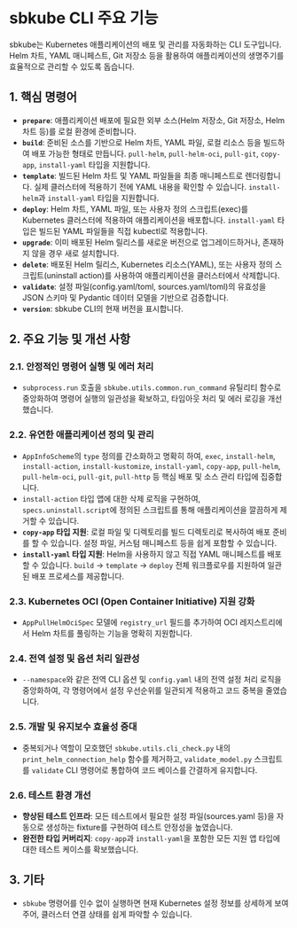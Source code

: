 # sbkube CLI 주요 기능

sbkube는 Kubernetes 애플리케이션의 배포 및 관리를 자동화하는 CLI 도구입니다. Helm 차트, YAML 매니페스트, Git 저장소 등을 활용하여 애플리케이션의 생명주기를 효율적으로 관리할 수 있도록 돕습니다.

## 1. 핵심 명령어

- **`prepare`**: 애플리케이션 배포에 필요한 외부 소스(Helm 저장소, Git 저장소, Helm 차트 등)를 로컬 환경에 준비합니다.
- **`build`**: 준비된 소스를 기반으로 Helm 차트, YAML 파일, 로컬 리소스 등을 빌드하여 배포 가능한 형태로 만듭니다. `pull-helm`, `pull-helm-oci`, `pull-git`, `copy-app`, `install-yaml` 타입을 지원합니다.
- **`template`**: 빌드된 Helm 차트 및 YAML 파일들을 최종 매니페스트로 렌더링합니다. 실제 클러스터에 적용하기 전에 YAML 내용을 확인할 수 있습니다. `install-helm`과 `install-yaml` 타입을 지원합니다.
- **`deploy`**: Helm 차트, YAML 파일, 또는 사용자 정의 스크립트(exec)를 Kubernetes 클러스터에 적용하여 애플리케이션을 배포합니다. `install-yaml` 타입은 빌드된 YAML 파일들을 직접 kubectl로 적용합니다.
- **`upgrade`**: 이미 배포된 Helm 릴리스를 새로운 버전으로 업그레이드하거나, 존재하지 않을 경우 새로 설치합니다.
- **`delete`**: 배포된 Helm 릴리스, Kubernetes 리소스(YAML), 또는 사용자 정의 스크립트(uninstall action)를 사용하여 애플리케이션을 클러스터에서 삭제합니다.
- **`validate`**: 설정 파일(config.yaml/toml, sources.yaml/toml)의 유효성을 JSON 스키마 및 Pydantic 데이터 모델을 기반으로 검증합니다.
- **`version`**: sbkube CLI의 현재 버전을 표시합니다.

## 2. 주요 기능 및 개선 사항

### 2.1. 안정적인 명령어 실행 및 에러 처리
- `subprocess.run` 호출을 `sbkube.utils.common.run_command` 유틸리티 함수로 중앙화하여 명령어 실행의 일관성을 확보하고, 타임아웃 처리 및 에러 로깅을 개선했습니다.

### 2.2. 유연한 애플리케이션 정의 및 관리
- `AppInfoScheme`의 `type` 정의를 간소화하고 명확히 하여, `exec`, `install-helm`, `install-action`, `install-kustomize`, `install-yaml`, `copy-app`, `pull-helm`, `pull-helm-oci`, `pull-git`, `pull-http` 등 핵심 배포 및 소스 관리 타입에 집중합니다.
- `install-action` 타입 앱에 대한 삭제 로직을 구현하여, `specs.uninstall.script`에 정의된 스크립트를 통해 애플리케이션을 깔끔하게 제거할 수 있습니다.
- **`copy-app` 타입 지원**: 로컬 파일 및 디렉토리를 빌드 디렉토리로 복사하여 배포 준비를 할 수 있습니다. 설정 파일, 커스텀 매니페스트 등을 쉽게 포함할 수 있습니다.
- **`install-yaml` 타입 지원**: Helm을 사용하지 않고 직접 YAML 매니페스트를 배포할 수 있습니다. `build` → `template` → `deploy` 전체 워크플로우를 지원하여 일관된 배포 프로세스를 제공합니다.

### 2.3. Kubernetes OCI (Open Container Initiative) 지원 강화
- `AppPullHelmOciSpec` 모델에 `registry_url` 필드를 추가하여 OCI 레지스트리에서 Helm 차트를 풀링하는 기능을 명확히 지원합니다.

### 2.4. 전역 설정 및 옵션 처리 일관성
- `--namespace`와 같은 전역 CLI 옵션 및 `config.yaml` 내의 전역 설정 처리 로직을 중앙화하여, 각 명령어에서 설정 우선순위를 일관되게 적용하고 코드 중복을 줄였습니다.

### 2.5. 개발 및 유지보수 효율성 증대
- 중복되거나 역할이 모호했던 `sbkube.utils.cli_check.py` 내의 `print_helm_connection_help` 함수를 제거하고, `validate_model.py` 스크립트를 `validate` CLI 명령어로 통합하여 코드 베이스를 간결하게 유지합니다.

### 2.6. 테스트 환경 개선
- **향상된 테스트 인프라**: 모든 테스트에서 필요한 설정 파일(sources.yaml 등)을 자동으로 생성하는 fixture를 구현하여 테스트 안정성을 높였습니다.
- **완전한 타입 커버리지**: `copy-app`과 `install-yaml`을 포함한 모든 지원 앱 타입에 대한 테스트 케이스를 확보했습니다.

## 3. 기타
- `sbkube` 명령어를 인수 없이 실행하면 현재 Kubernetes 설정 정보를 상세하게 보여주어, 클러스터 연결 상태를 쉽게 파악할 수 있습니다.
